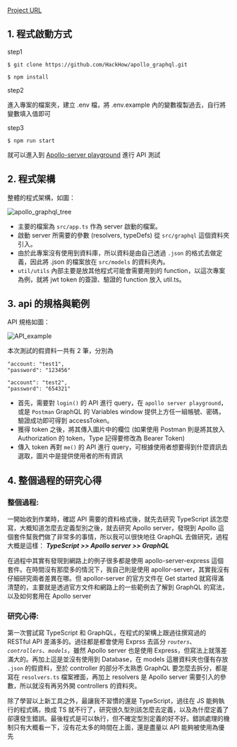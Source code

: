 [Project URL](https://github.com/HackHow/apollo_graphql)

## 1. 程式啟動方式

step1

```
$ git clone https://github.com/HackHow/apollo_graphql.git
```

```
$ npm install
```

step2

進入專案的檔案夾，建立 .env 檔，將 .env.example 內的變數複製過去，自行將變數填入值即可

step3

```
$ npm run start
```

就可以進入到 [Apollo-server playground](http://localhost:4000/) 進行 API 測試

## 2. 程式架構

整體的程式架構，如圖：

![apollo_graphql_tree](https://user-images.githubusercontent.com/56557271/200731156-0dc061a5-9995-4062-be0a-a91dd9262e3c.JPG)

- 主要的檔案為 `src/app.ts` 作為 server 啟動的檔案。
- 啟動 server 所需要的參數 (resolvers, typeDefs) 從 `src/graphql` 這個資料夾引入。
- 由於此專案沒有使用到資料庫，所以資料是由自己透過 `.json` 的格式去做定義，因此將 .json 的檔案放在 `src/models` 的資料夾內。
- `util/utils` 內部主要是放其他程式可能會需要用到的 function，以這次專案為例，就將 jwt token 的簽證、驗證的 function 放入 util.ts。

## 3. api 的規格與範例

API 規格如圖：

![API_example](https://user-images.githubusercontent.com/56557271/200731538-42fa5a3e-6846-4bf9-b591-9e9ba8b23d34.JPG)

本次測試的假資料一共有 2 筆，分別為

```
"account: "test1",
"password": "123456"

"account": "test2",
"password": "654321"
```

- 首先，需要對 `login()` 的 API 進行 query，在 `apollo server playground`，或是 `Postman` GraphQL 的 Variables window 提供上方任一組帳號、密碼，驗證成功即可得到 accessToken。
- 獲得 token 之後，將其傳入圖片中的欄位 (如果使用 Postman 則是將其放入 Authorization 的 token，Type 記得要修改為 Bearer Token)
- 傳入 token 再對 `me()` 的 API 進行 query，可根據使用者想要得到什麼資訊去選取，圖片中是提供使用者的所有資訊

## 4. 整個過程的研究心得

### 整個過程:

一開始收到作業時，確認 API 需要的資料格式後，就先去研究 TypeScript 該怎麼寫，大概知道怎麼去定義型別之後，就去研究 Apollo server，發現到 Apollo 這個套件幫我們做了非常多的事情，所以我可以很快地往 GraphQL 去做研究，過程大概是這樣： _**TypeScript >> Apollo server >> GraphQL**_

在過程中其實有發現到網路上的例子很多都是使用 apollo-server-express 這個套件。在時間沒有那麼多的情況下，我自己則是使用 apollor-server，其實我沒有仔細研究兩者差異在哪。但 apollor-server 的官方文件在 Get started 就寫得滿清楚的，主要就是透過官方文件和網路上的一些範例去了解到 GraphQL 的寫法，以及如何套用在 Apollo server

### 研究心得:

第一次嘗試寫 TypeScript 和 GraphQL，在程式的架構上跟過往撰寫過的 RESTful API 差滿多的。過往都是都會使用 Exprss 去區分 _`routers`_、_`controllers`_、_`models`_，雖然 Apollo server 也是使用 Express，但寫法上就落差滿大的。再加上這是並沒有使用到 Database，在 models 這層資料夾也僅有存放 `.json` 的假資料，至於 controller 的部分不太熟悉 GraphQL 要怎麼去拆分，都是寫在 `resolvers.ts` 檔案裡面，再加上 resolvers 是 Apollo server 需要引入的參數，所以就沒有再另外開 controllers 的資料夾。

除了學習以上新工具之外，最讓我不習慣的還是 TypeScript，過往在 JS 能夠執行的程式碼，換成 TS 就不行了，研究很久型別該怎麼去定義，以及為什麼定義了卻還發生錯誤。最後程式是可以執行，但不確定型別定義的好不好。錯誤處理的機制只有大概看一下，沒有花太多的時間在上面，還是盡量以 API 能夠被使用為優先
